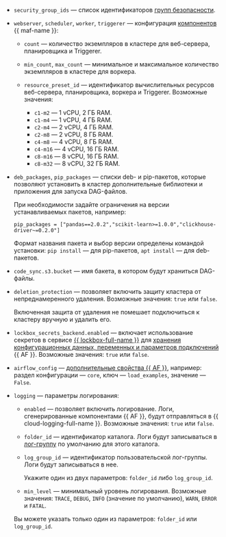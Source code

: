 * `security_group_ids` — список идентификаторов [групп безопасности](../../../../managed-airflow/concepts/network.md#security-groups).
* `webserver`, `scheduler`, `worker`, `triggerer` — конфигурация [компонентов](../../../../managed-airflow//concepts/index.md#components) {{ maf-name }}:

    * `count` — количество экземпляров в кластере для веб-сервера, планировщика и Triggerer.
    * `min_count`, `max_count` — минимальное и максимальное количество экземпляров в кластере для воркера.
    * `resource_preset_id` — идентификатор вычислительных ресурсов веб-сервера, планировщика, воркера и Triggerer. Возможные значения:

        * `c1-m2` — 1 vCPU, 2 ГБ RAM.
        * `c1-m4` — 1 vCPU, 4 ГБ RAM.
        * `c2-m4` — 2 vCPU, 4 ГБ RAM.
        * `c2-m8` — 2 vCPU, 8 ГБ RAM.
        * `c4-m8` — 4 vCPU, 8 ГБ RAM.
        * `c4-m16` — 4 vCPU, 16 ГБ RAM.
        * `c8-m16` — 8 vCPU, 16 ГБ RAM.
        * `c8-m32` — 8 vCPU, 32 ГБ RAM.

* `deb_packages`, `pip_packages` — списки deb- и pip-пакетов, которые позволяют установить в кластер дополнительные библиотеки и приложения для запуска DAG-файлов.

    При необходимости задайте ограничения на версии устанавливаемых пакетов, например:

    ```hcl
    pip_packages = ["pandas==2.0.2","scikit-learn>=1.0.0","clickhouse-driver~=0.2.0"]
    ```

    Формат названия пакета и выбор версии определены командой установки: `pip install` — для pip-пакетов, `apt install` — для deb-пакетов.

* `code_sync.s3.bucket` — имя бакета, в котором будут храниться DAG-файлы.
* `deletion_protection` — позволяет включить защиту кластера от непреднамеренного удаления. Возможные значения: `true` или `false`.

    Включенная защита от удаления не помешает подключиться к кластеру вручную и удалить его.

* `lockbox_secrets_backend.enabled` — включает использование секретов в сервисе [{{ lockbox-full-name }}](../../../../lockbox/concepts/index.md) для [хранения конфигурационных данных, переменных и параметров подключений](../../../../managed-airflow/concepts/impersonation.md#lockbox-integration) {{ AF }}. Возможные значения: `true` или `false`.
* `airflow_config` — [дополнительные свойства {{ AF }}](https://airflow.apache.org/docs/apache-airflow/2.2.4/configurations-ref.html), например: раздел конфигурации — `core`, ключ — `load_examples`, значение — `False`.
* `logging` — параметры логирования:

    * `enabled` — позволяет включить логирование. Логи, сгенерированные компонентами {{ AF }}, будут отправляться в {{ cloud-logging-full-name }}. Возможные значения: `true` или `false`.
    * `folder_id` — идентификатор каталога. Логи будут записываться в [лог-группу](../../../../logging/concepts/log-group.md) по умолчанию для этого каталога.
    * `log_group_id` — идентификатор пользовательской лог-группы. Логи будут записываться в нее.

      Укажите один из двух параметров: `folder_id` либо `log_group_id`.

    * `min_level` — минимальный уровень логирования. Возможные значения: `TRACE`, `DEBUG`, `INFO` (значение по умолчанию), `WARN`, `ERROR` и `FATAL`.

    Вы можете указать только один из параметров: `folder_id` или `log_group_id`.
